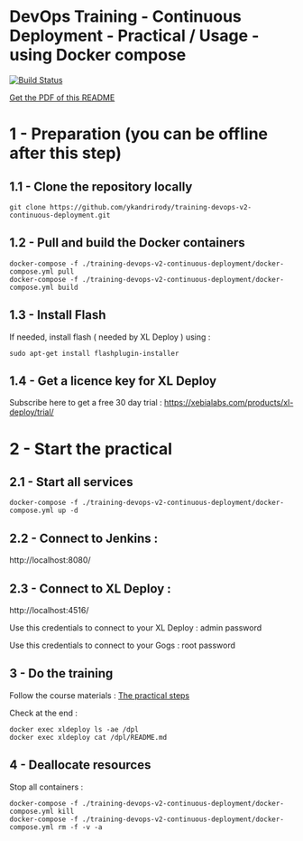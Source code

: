 # DevOps Training - Continuous Deployment - Practical / Usage - using Docker compose

[![Build Status](https://travis-ci.org/ykandrirody/training-devops-v2-continuous-deployment.svg?branch=master)](https://travis-ci.org/ykandrirody/training-devops-v2-continuous-deployment)

[Get the PDF of this README](https://gitprint.com/ykandrirody/training-devops-v2-continuous-deployment/blob/master/README.md)

# 1 - Preparation (you can be offline after this step)

## 1.1 - Clone the repository locally
```
git clone https://github.com/ykandrirody/training-devops-v2-continuous-deployment.git
```

## 1.2 - Pull and build the Docker containers
```
docker-compose -f ./training-devops-v2-continuous-deployment/docker-compose.yml pull
docker-compose -f ./training-devops-v2-continuous-deployment/docker-compose.yml build
```

## 1.3 - Install Flash 
If needed, install flash ( needed by XL Deploy ) using :
```
sudo apt-get install flashplugin-installer
```

## 1.4 - Get a licence key for XL Deploy
Subscribe here to get a free 30 day trial :
https://xebialabs.com/products/xl-deploy/trial/

# 2 - Start the practical

## 2.1 - Start all services

```
docker-compose -f ./training-devops-v2-continuous-deployment/docker-compose.yml up -d
```

##  2.2 - Connect to Jenkins :
http://localhost:8080/

##  2.3 - Connect to XL Deploy :
http://localhost:4516/

Use this credentials to connect to your XL Deploy :
admin
password

Use this credentials to connect to your Gogs :
root
password

## 3 - Do the training

Follow the course materials : [The practical steps](https://github.com/ykandrirody/training-devops-v2-continuous-deployment/practical.pdf)


Check at the end : 
```
docker exec xldeploy ls -ae /dpl
docker exec xldeploy cat /dpl/README.md
```

## 4 - Deallocate resources

Stop all containers :
```
docker-compose -f ./training-devops-v2-continuous-deployment/docker-compose.yml kill
docker-compose -f ./training-devops-v2-continuous-deployment/docker-compose.yml rm -f -v -a
```
